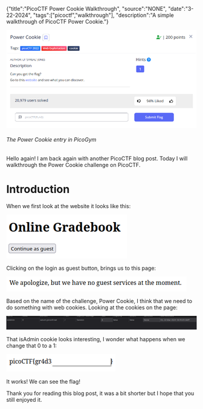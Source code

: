 {"title":"PicoCTF Power Cookie Walkthrough", "source":"NONE", "date":"3-22-2024", "tags":["picoctf","walkthrough"], "description":"A simple walkthrough of PicoCTF Power Cookie."}


![The Power Cookie entry in the PicoGym](/static/7/PC_TITLE.png)
###### The Power Cookie entry in PicoGym

Hello again! I am back again with another PicoCTF blog post. 
Today I will walkthrough the Power Cookie challenge on PicoCTF.

# Introduction

When we first look at the website it looks like this:

![The Power cookie website, it has a simple button and a header](/static/7/PC_WEBSITE.png)

Clicking on the login as guest button, brings us to this page:

![A website that shows that there are no guest services](/static/7/PC_OTHER_PAGE.png)

Based on the name of the challenge, Power Cookie, I think that we need to do something with web cookies.
Looking at the cookies on the page:

![A cookie called isadmin](/static/7/PC_COOKIE.png)

That isAdmin cookie looks interesting, I wonder what happens when we change that 0 to a 1:

![working/able to see flag](/static/7/PC_FLAG.png)

It works! We can see the flag!

Thank you for reading this blog post, it was a bit shorter but I hope that you still enjoyed it.